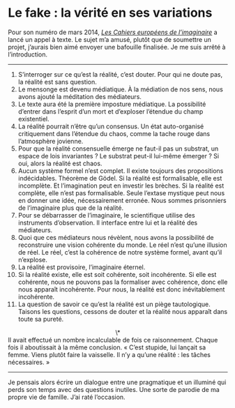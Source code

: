 # Le fake : la vérité en ses variations

Pour son numéro de mars 2014, [*Les Cahiers européens de l’imaginaire*](http://www.lescahiers.eu/blog/appel-a-contribution-cei6-le-fake.html#cei6en) a lancé un appel à texte. Le sujet m’a amusé, plutôt que de soumettre un projet, j’aurais bien aimé envoyer une bafouille finalisée. Je me suis arrêté à l’introduction.

---

1. S’interroger sur ce qu’est la réalité, c’est douter. Pour qui ne doute pas, la réalité est sans question.
2. Le mensonge est devenu médiatique. À la médiation de nos sens, nous avons ajouté la méditation des médiateurs.
3. Le texte aura été la première imposture médiatique. La possibilité d’entrer dans l’esprit d’un mort et d’exploser l’étendue du champ existentiel.
4. La réalité pourrait n’être qu’un consensus. Un état auto-organisé critiquement dans l’étendue du chaos, comme la tache rouge dans l’atmosphère jovienne.
5. Pour que la réalité consensuelle émerge ne faut-il pas un substrat, un espace de lois invariantes ? Le substrat peut-il lui-même émerger ? Si oui, alors la réalité est chaos.
6. Aucun système formel n’est complet. Il existe toujours des propositions indécidables. Théorème de Gödel. Si la réalité est formalisable, elle est incomplète. Et l’imagination peut en investir les brèches. Si la réalité est complète, elle n’est pas formalisable. Seule l’extase mystique peut nous en donner une idée, nécessairement erronée. Nous sommes prisonniers de l’imaginaire plus que de la réalité.
7. Pour se débarrasser de l’imaginaire, le scientifique utilise des instruments d’observation. Il interface entre lui et la réalité des médiateurs.
8. Quoi que ces médiateurs nous révèlent, nous avons la possibilité de reconstruire une vision cohérente du monde. Le réel n’est qu’une illusion de réel. Le réel, c’est la cohérence de notre système formel, avant qu’il n’explose.
9. La réalité est provisoire, l’imaginaire éternel.
10. Si la réalité existe, elle est soit cohérente, soit incohérente. Si elle est cohérente, nous ne pouvons pas la formaliser avec cohérence, donc elle nous apparaît incohérente. Pour nous, la réalité est donc inévitablement incohérente.
11. La question de savoir ce qu’est la réalité est un piège tautologique. Taisons les questions, cessons de douter et la réalité nous apparaît dans toute sa pureté.

<center>\*</center>
Il avait effectué un nombre incalculable de fois ce raisonnement. Chaque fois il aboutissait à la même conclusion. « C’est stupide, lui lançait sa femme. Viens plutôt faire la vaisselle. Il n’y a qu’une réalité : les tâches nécessaires. »

---

Je pensais alors écrire un dialogue entre une pragmatique et un illuminé qui perds son temps avec des questions inutiles. Une sorte de parodie de ma propre vie de famille. J’ai raté l’occasion.